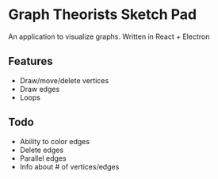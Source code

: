 # Graph Theorists Sketch Pad
An application to visualize graphs. Written in React + Electron

## Features
- Draw/move/delete vertices
- Draw edges
- Loops

## Todo
- Ability to color edges
- Delete edges
- Parallel edges
- Info about # of vertices/edges
